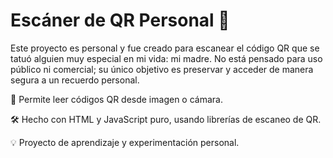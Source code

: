 # Escáner de QR Personal 🖤

Este proyecto es personal y fue creado para escanear el código QR que se tatuó alguien muy especial en mi vida: mi madre.
No está pensado para uso público ni comercial; su único objetivo es preservar y acceder de manera segura a un recuerdo personal.

📸 Permite leer códigos QR desde imagen o cámara.

🛠️ Hecho con HTML y JavaScript puro, usando librerías de escaneo de QR.

💡 Proyecto de aprendizaje y experimentación personal.
